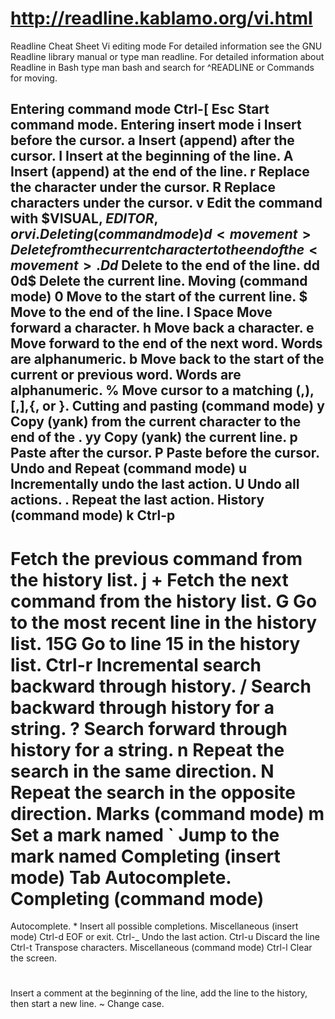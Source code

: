 # http://readline.kablamo.org/vi.html
Readline Cheat Sheet
Vi editing mode
For detailed information see the GNU Readline library manual or type man readline.
For detailed information about Readline in Bash type man bash and search for ^READLINE or Commands for moving.

Entering command mode
Ctrl-[
Esc
Start command mode.
Entering insert mode
i
Insert before the cursor.
a
Insert (append) after the cursor.
I
Insert at the beginning of the line.
A
Insert (append) at the end of the line.
r
Replace the character under the cursor.
R
Replace characters under the cursor.
v
Edit the command with $VISUAL, $EDITOR, or vi.
Deleting (command mode)
d<movement>
Delete from the current character to the end of the <movement>.
D
d$
Delete to the end of the line.
dd
0d$
Delete the current line.
Moving (command mode)
0
Move to the start of the current line.
$
Move to the end of the line.
l
Space
Move forward a character.
h
Move back a character.
e
Move forward to the end of the next word. Words are alphanumeric.
b
Move back to the start of the current or previous word. Words are alphanumeric.
%
Move cursor to a matching (,),[,],{, or }.
Cutting and pasting (command mode)
y<movement>
Copy (yank) from the current character to the end of the <movement>.
yy
Copy (yank) the current line.
p
Paste after the cursor.
P
Paste before the cursor.
Undo and Repeat (command mode)
u
Incrementally undo the last action.
U
Undo all actions.
.
Repeat the last action.
History (command mode)
k
Ctrl-p
-
Fetch the previous command from the history list.
j
+
Fetch the next command from the history list.
G
Go to the most recent line in the history list.
15G
Go to line 15 in the history list.
Ctrl-r
Incremental search backward through history.
/
Search backward through history for a string.
?
Search forward through history for a string.
n
Repeat the search in the same direction.
N
Repeat the search in the opposite direction.
Marks (command mode)
m<letter>
Set a mark named <letter>
`<letter>
Jump to the mark named <letter>
Completing (insert mode)
Tab
Autocomplete.
Completing (command mode)
=
Autocomplete.
*
Insert all possible completions.
Miscellaneous (insert mode)
Ctrl-d
EOF or exit.
Ctrl-_
Undo the last action.
Ctrl-u
Discard the line
Ctrl-t
Transpose characters.
Miscellaneous (command mode)
Ctrl-l
Clear the screen.
#
Insert a comment at the beginning of the line, add the line to the history, then start a new line.
~
Change case.
